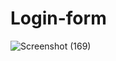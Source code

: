 # Login-form
![Screenshot (169)](https://github.com/athawalesanket0/Login-form/assets/108395509/1cab21f6-3f9a-485b-bc55-a2fda6e82343)
